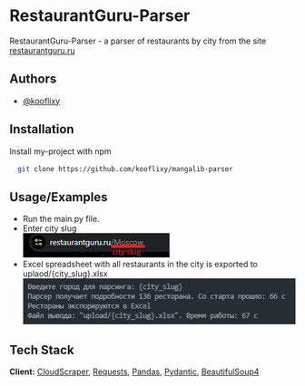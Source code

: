 
# RestaurantGuru-Parser

RestaurantGuru-Parser - a parser of restaurants by city from the site [restaurantguru.ru](https://restaurantguru.ru/)


## Authors

- [@kooflixy](https://www.github.com/kooflixy)


## Installation

Install my-project with npm

```bash
  git clone https://github.com/kooflixy/mangalib-parser
```
    
## Usage/Examples

- Run the main.py file.
- Enter city slug  
![city_slug.jpg](https://github.com/kooflixy/restaurantguru-parser/blob/main/images/city_slug.jpg)
- Excel spreadsheet with all restaurants in the city is exported to uplaod/{city_slug}.xlsx  
![work_example.jpg](https://github.com/kooflixy/restaurantguru-parser/blob/main/images/work_example.jpg)


## Tech Stack

**Client:** [CloudScraper](https://pypi.org/project/cloudscraper/), [Requests](https://pypi.org/project/requests/), [Pandas](https://pypi.org/project/pandas/), [Pydantic](https://pypi.org/project/pydantic/), [BeautifulSoup4](https://pypi.org/project/beautifulsoup4/)
